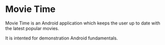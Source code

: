 # Movie Time
Movie Time is an Android application which keeps the user up to date with the latest
popular movies.

It is intented for demonstration Android fundamentals.
